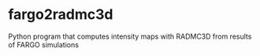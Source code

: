 # fargo2radmc3d
Python program that computes intensity maps with RADMC3D from results of FARGO simulations
